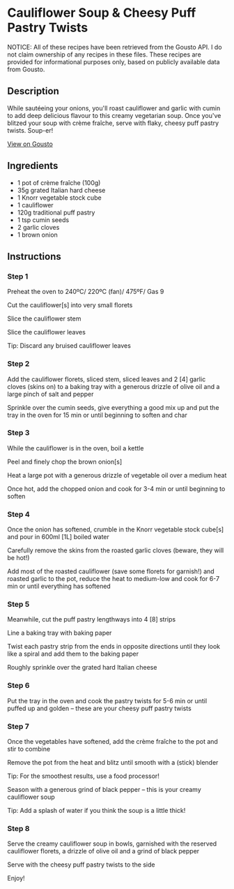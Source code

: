 # Cauliflower Soup & Cheesy Puff Pastry Twists

NOTICE: All of these recipes have been retrieved from the Gousto API. I do not claim ownership of any recipes in these files. These recipes are provided for informational purposes only, based on publicly available data from Gousto.

## Description

While sautéeing your onions, you'll roast cauliflower and garlic with cumin to add deep delicious flavour to this creamy vegetarian soup. Once you've blitzed your soup with crème fraîche, serve with flaky, cheesy puff pastry twists. Soup-er! 

[View on Gousto](https://www.gousto.co.uk/recipes/cookbook/cauliflower-soup-cheesy-puff-pastry-twists)

## Ingredients

- 1 pot of crème fraîche (100g)
- 35g grated Italian hard cheese
- 1 Knorr vegetable stock cube
- 1 cauliflower
- 120g traditional puff pastry
- 1 tsp cumin seeds
- 2 garlic cloves
- 1 brown onion

## Instructions


### Step 1

Preheat the oven to 240ºC/ 220ºC (fan)/ 475ºF/ Gas 9

Cut the cauliflower<span class="text-danger">[s] </span>into very small florets

Slice the cauliflower stem

Slice the cauliflower leaves

Tip: Discard any bruised cauliflower leaves


### Step 2

Add the cauliflower florets, sliced stem, sliced leaves and 2 <span class="text-danger">[4]</span> garlic cloves (skins on) to a baking tray with a generous drizzle of olive oil and a large pinch of salt and pepper

Sprinkle over the cumin seeds, give everything a good mix up and put the tray in the oven for 15 min or until beginning to soften and char


### Step 3

While the cauliflower is in the oven, boil a kettle

Peel and finely chop the brown onion<span class="text-danger">[s]</span>

Heat a large pot with a generous drizzle of vegetable oil over a medium heat

Once hot, add the chopped onion and cook for 3-4 min or until beginning to soften


### Step 4

Once the onion has softened, crumble in the Knorr vegetable stock cube<span class="text-danger">[s]</span> and pour in 600ml <span class="text-danger">[1L]</span> boiled water

Carefully remove the skins from the roasted garlic cloves (beware, they will be hot!)

Add most of the roasted cauliflower (save some florets for garnish!) and roasted garlic to the pot, reduce the heat to medium-low and cook for 6-7 min or until everything has softened


### Step 5

Meanwhile, cut the puff pastry lengthways into 4 <span class="text-danger">[8]</span> strips

Line a baking tray with baking paper

Twist each pastry strip from the ends in opposite directions until they look like a spiral and add them to the baking paper

Roughly sprinkle over the grated hard Italian cheese


### Step 6

Put the tray in the oven and cook the pastry twists for 5-6 min or until puffed up and golden – these are your cheesy puff pastry twists


### Step 7

Once the vegetables have softened, add the crème fraîche to the pot and stir to combine

Remove the pot from the heat and blitz until smooth with a (stick) blender

Tip: For the smoothest results, use a food processor!

Season with a generous grind of black pepper – this is your creamy cauliflower soup

Tip: Add a splash of water if you think the soup is a little thick!

### Step 8

Serve the creamy cauliflower soup in bowls, garnished with the reserved cauliflower florets, a drizzle of olive oil and a grind of black pepper

Serve with the cheesy puff pastry twists to the side

Enjoy!

